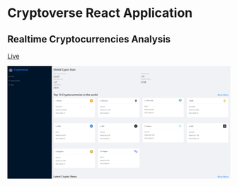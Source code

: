 # Cryptoverse React Application

## Realtime Cryptocurrencies Analysis

[Live](https://cryptoverse-udit.netlify.app/)

![dashboard](./public/images/dashboard.png)